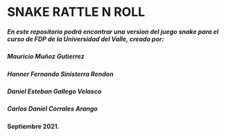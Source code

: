 # SNAKE RATTLE N ROLL

##### En este repositorio podrá encontrar una version del juego snake para el curso de FDP de la Universidad del Valle, creado por: 
##### Mauricio Muñoz Gutierrez
##### Hanner Fernando Sinisterra Rendon
##### Daniel Esteban Gallego Velasco
##### Carlos Daniel Corrales Arango

#### Septiembre 2021.